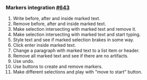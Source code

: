 ### Markers integration [#643](https://github.com/ckeditor/ckeditor5-engine/issues/643)

1. Write before, after and inside marked text.
2. Remove before, after and inside marked text.
3. Make selection intersecting with marked text and remove it.
4. Make selection intersecting with marked text and start typing.
5. Style text and see if marked selection brakes in some way.
6. Click enter inside marked text.
7. Change a paragraph with marked text to a list item or header.
8. Remove all marked text and see if there are no artifacts.
9. Use undo.
10. Use buttons to create and remove markers.
11. Make different selections and play with "move to start" button.
